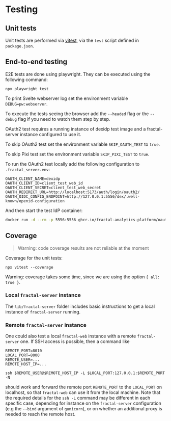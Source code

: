 # Testing

## Unit tests

Unit tests are performed via [vitest](https://vitest.dev), via the `test` script defined in `package.json`.

## End-to-end testing

E2E tests are done using playwright. They can be executed using the following command:

```
npx playwright test
```

To print Svelte webserver log set the environment variable `DEBUG=pw:webserver`.

To execute the tests seeing the browser add the `--headed` flag or the `--debug` flag if you need to watch them step by step.

OAuth2 test requires a running instance of dexidp test image and a fractal-server instance configured to use it.

To skip OAuth2 test set the environment variable `SKIP_OAUTH_TEST` to `true`.

To skip Pixi test set the environment variable `SKIP_PIXI_TEST` to `true`.

To run the OAuth2 test locally add the following configuration to `.fractal_server.env`:

```
OAUTH_CLIENT_NAME=dexidp
OAUTH_CLIENT_ID=client_test_web_id
OAUTH_CLIENT_SECRET=client_test_web_secret
OAUTH_REDIRECT_URL=http://localhost:5173/auth/login/oauth2/
OAUTH_OIDC_CONFIG_ENDPOINT=http://127.0.0.1:5556/dex/.well-known/openid-configuration
```

And then start the test IdP container:

```sh
docker run -d --rm -p 5556:5556 ghcr.io/fractal-analytics-platform/oauth:0.1
```

## Coverage

> Warning: code coverage results are not reliable at the moment

Coverage for the unit tests:

```
npx vitest --coverage
```

Warning: coverage takes some time, since we are using the option `{ all: true }`.

### Local `fractal-server` instance

The `lib/fractal-server` folder includes basic instructions to get a local
instance of `fractal-server` running.

### Remote `fractal-server` instance

One could also test a local `fractal-web` instance with a remote `fractal-server` one.
If SSH access is possible, then a command like
```
REMOTE_PORT=8010
LOCAL_PORT=8000
REMOTE_USER=...
REMOTE_HOST_IP=...

ssh $REMOTE_USER@$REMOTE_HOST_IP -L $LOCAL_PORT:127.0.0.1:$REMOTE_PORT -N
```
should work and forward the remote port `REMOTE_PORT` to the `LOCAL_PORT` on
localhost, so that `fractal-web` can use it from the local machine. Note that
the required details for the `ssh -L` command may be different in each specific
case, depending for instance on the `fractal-server` configuration (e.g the
`--bind` argument of `gunicorn`), or on whether an additional proxy is needed
to reach the remote host.
